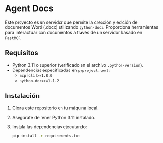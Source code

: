 # Agent Docs

Este proyecto es un servidor que permite la creación y edición de documentos Word (.docx) utilizando `python-docx`. Proporciona herramientas para interactuar con documentos a través de un servidor basado en `FastMCP`.

## Requisitos

- Python 3.11 o superior (verificado en el archivo `.python-version`).
- Dependencias especificadas en `pyproject.toml`:
  - `mcp[cli]>=1.8.0`
  - `python-docx>=1.1.2`

## Instalación

1. Clona este repositorio en tu máquina local.
2. Asegúrate de tener Python 3.11 instalado.
3. Instala las dependencias ejecutando:

   ```bash
   pip install -r requirements.txt